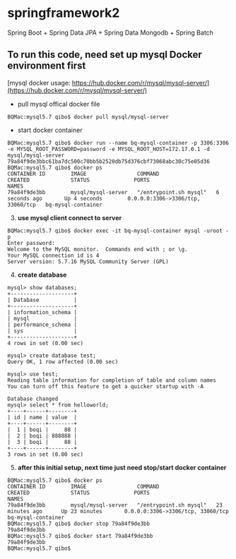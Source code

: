 # springframework2

Spring Boot + Spring Data JPA + Spring Data Mongodb + Spring Batch


## To run this code, need set up mysql Docker environment first

[mysql docker usage: https://hub.docker.com/r/mysql/mysql-server/](https://hub.docker.com/r/mysql/mysql-server/)

- pull mysql offical docker file

```
BQMac:mysql5.7 qibo$ docker pull mysql/mysql-server
```

- start docker container

```
BQMac:mysql5.7 qibo$ docker run --name bq-mysql-container -p 3306:3306 -e MYSQL_ROOT_PASSWORD=password -e MYSQL_ROOT_HOST=172.17.0.1 -d mysql/mysql-server
79a84f9de3bbc61ba7dc500c70bb5b2520db75d376cbf73068abc30c75e05d36
BQMac:mysql5.7 qibo$ docker ps 
CONTAINER ID        IMAGE                COMMAND                  CREATED             STATUS              PORTS                               NAMES
79a84f9de3bb        mysql/mysql-server   "/entrypoint.sh mysql"   6 seconds ago       Up 4 seconds        0.0.0.0:3306->3306/tcp, 33060/tcp   bq-mysql-container
```
3. **use mysql client connect to server**
```
BQMac:mysql5.7 qibo$ docker exec -it bq-mysql-container mysql -uroot -p
Enter password: 
Welcome to the MySQL monitor.  Commands end with ; or \g.
Your MySQL connection id is 4
Server version: 5.7.16 MySQL Community Server (GPL)
```
4. **create database**
```
mysql> show databases;
+--------------------+
| Database           |
+--------------------+
| information_schema |
| mysql              |
| performance_schema |
| sys                |
+--------------------+
4 rows in set (0.00 sec)

mysql> create database test;
Query OK, 1 row affected (0.00 sec)

mysql> use test;
Reading table information for completion of table and column names
You can turn off this feature to get a quicker startup with -A

Database changed
mysql> select * from helloworld;
+----+------+--------+
| id | name | value  |
+----+------+--------+
|  1 | boqi |     88 |
|  2 | boqi | 888888 |
|  3 | boqi |     88 |
+----+------+--------+
3 rows in set (0.00 sec)
 ```
5. **after this initial setup, next time just need stop/start docker container**
```
BQMac:mysql5.7 qibo$ docker ps
CONTAINER ID        IMAGE                COMMAND                  CREATED             STATUS              PORTS                               NAMES
79a84f9de3bb        mysql/mysql-server   "/entrypoint.sh mysql"   23 minutes ago      Up 23 minutes       0.0.0.0:3306->3306/tcp, 33060/tcp   bq-mysql-container
BQMac:mysql5.7 qibo$ docker stop 79a84f9de3bb
79a84f9de3bb
BQMac:mysql5.7 qibo$ docker start 79a84f9de3bb
79a84f9de3bb
BQMac:mysql5.7 qibo$ 
```
